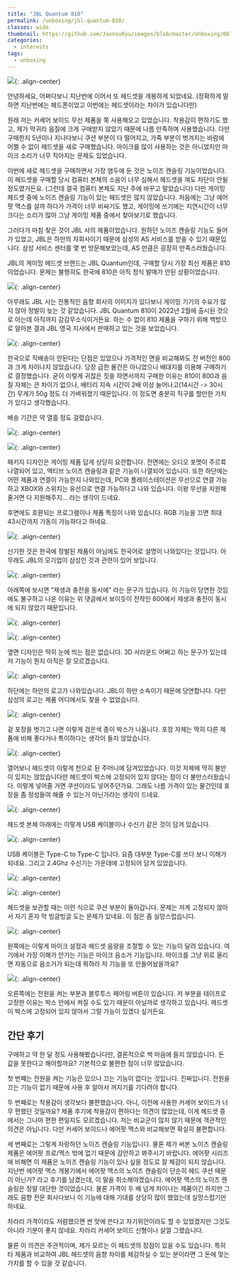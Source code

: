 ```yaml
---
title: "JBL Quantum 810"
permalink: /unboxing/jbl-quantum-810/
classes: wide
thumbnail: https://github.com/JoonsuRyu/images/blob/master/Unboxing/067/00.jpg?raw=true
categories:
  - interests
tags:
  - unboxing
---
```


![](https://github.com/JoonsuRyu/images/blob/master/Unboxing/067/00.jpg?raw=true){: .align-center}

안녕하세요, 어쩌다보니 지난번에 이어서 또 헤드셋을 개봉하게 되었네요. (정확하게 말하면 지난번에는 헤드폰이었고 이번에는 헤드셋이라는 차이가 있습니다만)

원래 저는 커세어 보이드 무선 제품을 쭉 사용해오고 있었습니다. 착용감이 편하기도 했고, 제가 막귀라 음질에 크게 구애받지 않았기 때문에 나름 만족하며 사용했습니다. 다만 구매한지 5년이나 지나다보니 쿠션 부분이 다 떨어지고, 가죽 부분이 벗겨지는 바람에 어쩔 수 없이 헤드셋을 새로 구매했습니다. 마이크를 많이 사용하는 것은 아니었지만 마이크 소리가 너무 작아지는 문제도 있었습니다.

이번에 새로 헤드셋을 구매하면서 가장 염두에 둔 것은 노이즈 캔슬링 기능이었습니다. 이 헤드셋을 구매할 당시 컴퓨터 본체의 소음이 너무 심해서 헤드셋을 껴도 차단이 안될 정도였거든요. (그런데 결국 컴퓨터 본체도 지난 주에 바꾸고 말았습니다) 다만 게이밍 헤드셋 중에 노이즈 캔슬링 기능이 있는 헤드셋은 많지 않았습니다. 처음에는 그냥 에어팟 맥스를 살까 하다가 가격이 너무 비싸기도 했고, 게이밍에 쓰기에는 지연시간이 너무 크다는 소리가 많아 그냥 게이밍 제품 중에서 찾아보기로 했습니다.

그러다가 마침 찾은 것이 JBL 사의 제품이었습니다. 원하던 노이즈 캔슬링 기능도 들어가 있었고, JBL은 하만의 자회사이기 때문에 삼성의 AS 서비스를 받을 수 있기 때문입니다. 삼성 서비스 센터를 몇 번 방문해보았는데, AS 만큼은 굉장히 만족스러웠습니다.

JBL의 게이밍 헤드셋 브랜드는 JBL Quantum인데, 구매할 당시 가장 최신 제품은 810 이었습니다. 문제는 불행히도 한국에 810은 아직 정식 발매가 안된 상황이었습니다.

![](https://github.com/JoonsuRyu/images/blob/master/Unboxing/067/01.png?raw=true){: .align-center}

아무래도 JBL 사는 전통적인 음향 회사의 이미지가 있다보니 게이밍 기기의 수요가 많지 않아 정발이 늦는 것 같았습니다. JBL Quantum 810이 2022년 2월에 출시된 것으로 아는데 아직까지 감감무소식이거든요. 하는 수 없이 810 제품을 구하기 위해 백방으로 알아본 결과 JBL 영국 지사에서 판매하고 있는 것을 보았습니다.

![](https://github.com/JoonsuRyu/images/blob/master/Unboxing/067/02.png?raw=true){: .align-center}

한국으로 직배송이 안된다는 단점은 있었으나 가격적인 면을 비교해봐도 전 버전인 800과 크게 차이나지 않았습니다. 당장 급한 물건은 아니었으니 배대지를 이용해 구매하기로 결정했습니다. 굳이 이렇게 귀찮은 짓을 하면서까지 구매한 이유는 810이 800과 음질 자체는 큰 차이가 없으나, 배터리 지속 시간이 2배 이상 늘어나고(14시간 -> 30시간) 무게가 50g 정도 더 가벼워졌기 때문입니다. 이 정도면 충분히 직구를 할만한 가치가 있다고 생각했습니다.

배송 기간은 약 열흘 정도 걸렸습니다.

![](https://github.com/JoonsuRyu/images/blob/master/Unboxing/067/03.jpg?raw=true){: .align-center}

![](https://github.com/JoonsuRyu/images/blob/master/Unboxing/067/04.jpg?raw=true){: .align-center}

패키지 디자인은 게이밍 제품 답게 상당히 요란합니다. 전면에는 오디오 포멧이 주르륵 나열되어 있고, 액티브 노이즈 캔슬링과 같은 기능이 나열되어 있습니다. 또한 하단에는 어떤 제품과 연결이 가능한지 나와있는데, PC와 플레이스테이션은 무선으로 연결 가능하고 XBOX와 스위치는 유선으로 연결 가능하다고 나와 있습니다. 이왕 무선을 지원해 줄거면 다 지원해주지... 라는 생각이 드네요.

후면에도 호환되는 프로그램이나 제품 특징이 나와 있습니다. RGB 기능을 끄면 최대 43시간까지 가동이 가능하다고 하네요.

![](https://github.com/JoonsuRyu/images/blob/master/Unboxing/067/05.jpg?raw=true){: .align-center}

신기한 것은 한국에 정발된 제품이 아님에도 한국어로 설명이 나와있다는 것입니다. 아무래도 JBL의 모기업이 삼성인 것과 관련이 있어 보입니다.

![](https://github.com/JoonsuRyu/images/blob/master/Unboxing/067/06.png?raw=true){: .align-center}

아래쪽에 보시면 "재생과 충전을 동시에" 라는 문구가 있습니다. 이 기능이 당연한 것임에도 불구하고 나온 이유는 위 댓글에서 보이듯이 전작인 800에서 재생과 충전이 동시에 되지 않았기 때문입니다.

![](https://github.com/JoonsuRyu/images/blob/master/Unboxing/067/07.jpg?raw=true){: .align-center}

![](https://github.com/JoonsuRyu/images/blob/master/Unboxing/067/08.jpg?raw=true){: .align-center}

옆면 디자인은 딱히 눈에 띄는 점은 없습니다. 3D 서라운드 어쩌고 하는 문구가 있는데 저 기능이 뭔지 아직은 잘 모르겠습니다.

![](https://github.com/JoonsuRyu/images/blob/master/Unboxing/067/09.jpg?raw=true){: .align-center}

하단에는 하만의 로고가 나와있습니다. JBL이 하만 소속이기 때문에 당연합니다. 다만 삼성의 로고는 제품 어디에서도 찾을 수 없었습니다.

![](https://github.com/JoonsuRyu/images/blob/master/Unboxing/067/10.jpg?raw=true){: .align-center}

겉 포장을 벗기고 나면 이렇게 검은색 종이 박스가 나옵니다. 포장 자체는 딱히 다른 제품에 비해 좋다거나 특이하다는 생각이 들지 않았습니다.

![](https://github.com/JoonsuRyu/images/blob/master/Unboxing/067/11.jpg?raw=true){: .align-center}

열어보니 헤드셋이 이렇게 천으로 된 주머니에 담겨있었습니다. 이것 자체에 딱히 불만이 있지는 않았습니다만 헤드셋이 박스에 고정되어 있지 않다는 점이 더 불만스러웠습니다. 이렇게 넣어줄 거면 쿠션이라도 넣어주던가요. 그래도 나름 가격이 있는 물건인데 포장을 좀 정성들여 해줄 수 있는거 아닌가라는 생각이 드네요.

![](https://github.com/JoonsuRyu/images/blob/master/Unboxing/067/12.jpg?raw=true){: .align-center}

헤드셋 본체 아래에는 이렇게 USB 케이블이나 수신기 같은 것이 담겨 있습니다.

![](https://github.com/JoonsuRyu/images/blob/master/Unboxing/067/13.jpg?raw=true){: .align-center}

USB 케이블은 Type-C to Type-C 입니다. 요즘 대부분 Type-C를 쓰다 보니 이해가 되네요. 그리고 2.4Ghz 수신기는 가운데에 고정되어 담겨 있었습니다.

![](https://github.com/JoonsuRyu/images/blob/master/Unboxing/067/14.jpg?raw=true){: .align-center}

![](https://github.com/JoonsuRyu/images/blob/master/Unboxing/067/15.jpg?raw=true){: .align-center}

헤드셋을 보관할 때는 이런 식으로 쿠션 부분이 돌아갑니다. 문제는 저게 고정되지 않아서 자기 혼자 막 빙글빙글 도는 문제가 있네요. 이 점은 좀 실망스럽습니다.

![](https://github.com/JoonsuRyu/images/blob/master/Unboxing/067/16.jpg?raw=true){: .align-center}

왼쪽에는 이렇게 마이크 설정과 헤드셋 음량을 조절할 수 있는 기능이 달려 있습니다. 여기에서 가장 이해가 안가는 기능은 마이크 음소거 기능입니다. 마이크를 그냥 위로 올리면 자동으로 음소거가 되는데 뭐하러 저 기능을 또 만들어놨을까요?

![](https://github.com/JoonsuRyu/images/blob/master/Unboxing/067/17.jpg?raw=true){: .align-center}

오른쪽에는 전원을 켜는 부분과 블루투스 페어링 버튼이 있습니다. 저 부분을 테이프로 고정한 이유는 박스 안에서 켜질 수도 있기 때문이 아닐까로 생각하고 있습니다. 헤드셋이 박스에 고정되어 있지 않아서 그럴 가능이 있겠다 싶거든요.

## 간단 후기

구매하고 약 한 달 정도 사용해봤습니다만, 결론적으로 썩 마음에 들지 않았습니다. 돈 값을 못한다고 해야할까요? 기본적으로 불편한 점이 너무 많았습니다.

첫 번째는 전원을 켜는 기능은 있으나 끄는 기능이 없다는 것입니다. 진짜입니다. 전원을 끄는 기능이 없기 때문에 사용 후 알아서 꺼지기를 기다려야 합니다.

두 번째로는 착용감이 생각보다 불편했습니다. 아니, 이전에 사용한 커세어 보이드가 너무 편했던 것일까요? 제품 후기에 착용감이 편하다는 의견이 많았는데, 이게 헤드셋 중에서는 그나마 편한 편일지도 모르겠습니다. 저는 비교군이 많지 않기 때문에 객관적인 의견은 아닙니다. 다만 커세어 보이드나 에어팟 맥스와 비교해보면 확실히 불편합니다.

세 번째로는 그렇게 자랑하던 노이즈 캔슬링 기능입니다. 물론 제가 써본 노이즈 캔슬링 제품은 에어팟 프로/맥스 밖에 없기 때문에 감안하고 봐주시기 바랍니다. 에어팟 시리즈에 비해면 이 제품은 노이즈 캔슬링 기능이 있나 싶을 정도로 잘 체감이 되지 않습니다. 지난번 에어팟 맥스 개봉기에서 에어팟 맥스의 노이즈 캔슬링이 단순히 헤드 쿠션 때문이 아닌가? 라고 후기를 남겼는데, 이 말을 취소해야겠습니다. 에어팟 맥스의 노이즈 캔슬링은 정말 대단한 것이었습니다. 물론 가격이 두 배 넘게 차이나는 제품이긴 하지만 그래도 음향 전문 회사다보니 이 기능에 대해 기대를 상당히 많이 했었는데 실망스럽기만 하네요.

차라리 가격이라도 저렴했으면 싼 맛에 쓴다고 자기위안이라도 할 수 있었겠지만 그것도 아니라 기분이 좋지 않네요. 차라리 커세어 보이드 신형이나 살껄 그랬습니다.

물론 이 의견은 주관적이며, 제가 모르는 이 헤드셋의 장점이 있을 수도 있습니다. 특히 타 제품과 비교하여 JBL 헤드셋의 음향 차이를 체감하실 수 있는 분이라면 그 돈에 맞는 가치를 할 수 있을 것 같습니다.